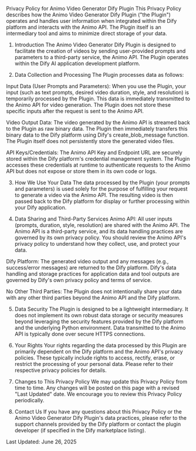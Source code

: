 Privacy Policy for Animo Video Generator Dify Plugin
This Privacy Policy describes how the Animo Video Generator Dify Plugin ("the Plugin") operates and handles user information when integrated within the Dify platform and interacts with the Animo API. The Plugin itself is an intermediary tool and aims to minimize direct storage of your data.

1. Introduction
The Animo Video Generator Dify Plugin is designed to facilitate the creation of videos by sending user-provided prompts and parameters to a third-party service, the Animo API. The Plugin operates within the Dify AI application development platform.

2. Data Collection and Processing
The Plugin processes data as follows:

Input Data (User Prompts and Parameters): When you use the Plugin, your input (such as text prompts, desired video duration, style, and resolution) is temporarily processed by the Plugin. This data is immediately transmitted to the Animo API for video generation. The Plugin does not store these specific inputs after the request is sent to the Animo API.

Video Output Data: The video generated by the Animo API is streamed back to the Plugin as raw binary data. The Plugin then immediately transfers this binary data to the Dify platform using Dify's create_blob_message function. The Plugin itself does not persistently store the generated video files.

API Keys/Credentials: The Animo API Key and Endpoint URL are securely stored within the Dify platform's credential management system. The Plugin accesses these credentials at runtime to authenticate requests to the Animo API but does not expose or store them in its own code or logs.

3. How We Use Your Data
The data processed by the Plugin (your prompts and parameters) is used solely for the purpose of fulfilling your request to generate a video via the Animo API. The resulting video is then passed back to the Dify platform for display or further processing within your Dify application.

4. Data Sharing and Third-Party Services
Animo API: All user inputs (prompts, duration, style, resolution) are shared with the Animo API. The Animo API is a third-party service, and its data handling practices are governed by its own privacy policy. You should review the Animo API's privacy policy to understand how they collect, use, and protect your data.

Dify Platform: The generated video output and any messages (e.g., success/error messages) are returned to the Dify platform. Dify's data handling and storage practices for application data and tool outputs are governed by Dify's own privacy policy and terms of service.

No Other Third Parties: The Plugin does not intentionally share your data with any other third parties beyond the Animo API and the Dify platform.

5. Data Security
The Plugin is designed to be a lightweight intermediary. It does not implement its own robust data storage or security measures beyond leveraging the security features provided by the Dify platform and the underlying Python environment. Data transmitted to the Animo API is typically done over secure HTTPS connections.

6. Your Rights
Your rights regarding the data processed by this Plugin are primarily dependent on the Dify platform and the Animo API's privacy policies. These typically include rights to access, rectify, erase, or restrict the processing of your personal data. Please refer to their respective privacy policies for details.

7. Changes to This Privacy Policy
We may update this Privacy Policy from time to time. Any changes will be posted on this page with a revised "Last Updated" date. We encourage you to review this Privacy Policy periodically.

8. Contact Us
If you have any questions about this Privacy Policy or the Animo Video Generator Dify Plugin's data practices, please refer to the support channels provided by the Dify platform or contact the plugin developer (if specified in the Dify marketplace listing).

Last Updated: June 26, 2025